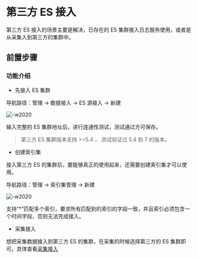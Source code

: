 # 第三方 ES 接入

第三方 ES 接入的场景主要是解决，已存在的 ES 集群接入日志服务使用，或者是从采集入到第三方的集群中。

## 前置步骤

### 功能介绍

* 先接入 ES 集群

导航路径：管理  →  数据接入  →  ES 源接入  →  新建

![-w2020](media/2019-12-13-17-30-30.jpg)

输入完整的 ES 集群地址后，进行连通性测试，测试通过方可保存。

> 第三方 ES 集群版本支持 >=5.4 ， 测试验证过 5.4 到 7 的版本。

* 创建索引集

接入第三方 ES 的集群后，要能够真正的使用起来，还需要创建索引集才可以使用。

导航路径：管理  →  索引集管理  →  新建

![-w2020](media/2019-12-13-17-26-59.jpg)

支持“*”匹配多个索引，要求所有匹配到的索引的字段一致，并且索引必须包含一个时间字段，否则无法完成接入。

* 采集接入

想把采集数据接入到第三方 ES 的集群，在采集的时候选择第三方的 ES 集群即可。具体查看[采集接入](../../Other/functions/manager/collect_log.md)